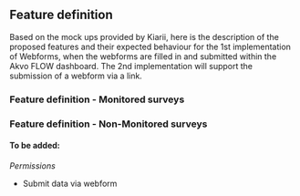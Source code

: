 ## Feature definition

Based on the mock ups provided by Kiarii, here is the description of the proposed features and their expected behaviour for the 1st implementation of Webforms, when the webforms are filled in and submitted within the Akvo FLOW dashboard. The 2nd implementation will support the submission of a webform via a link.

### Feature definition - Monitored surveys
### Feature definition - Non-Monitored surveys

#### To be added:

*Permissions*
- Submit data via webform
